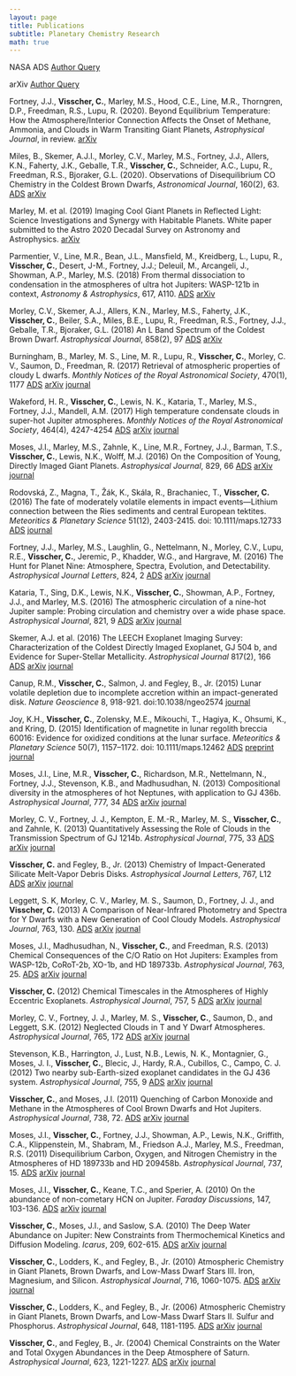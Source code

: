 ```yaml
---
layout: page
title: Publications
subtitle: Planetary Chemistry Research
math: true
---
```


NASA ADS [Author Query](https://ui.adsabs.harvard.edu/search/q=author%3A%22Visscher%2C%20Channon%22&sort=date%20desc%2C%20bibcode%20desc)

arXiv [Author Query](https://arxiv.org/search/?searchtype=author&query=Visscher%2C+C)

Fortney, J.J., **Visscher, C.**, Marley, M.S., Hood, C.E., Line, M.R., Thorngren, D.P., Freedman, R.S., Lupu, R. (2020). Beyond Equilibrium Temperature: How the Atmosphere/Interior Connection Affects the Onset of Methane, Ammonia, and Clouds in Warm Transiting Giant Planets, *Astrophysical Journal*, in review.
[arXiv](https://arxiv.org/abs/2010.00146)

Miles, B., Skemer, A.J.I., Morley, C.V., Marley, M.S., Fortney, J.J., Allers, K.N., Faherty, J.K., Geballe, T.R., **Visscher, C.**, Schneider, A.C., Lupu, R., Freedman, R.S., Bjoraker, G.L. (2020). Observations of Disequilibrium CO Chemistry in the Coldest Brown Dwarfs, *Astronomical Journal*, 160(2), 63.
[ADS](https://ui.adsabs.harvard.edu/abs/2020AJ....160...63M/abstract) 
[arXiv](https://arxiv.org/abs/2004.10770)

Marley, M. et al. (2019) Imaging Cool Giant Planets in Reflected Light: Science Investigations and Synergy with Habitable Planets. White paper submitted to the Astro 2020 Decadal Survey on Astronomy and Astrophysics. [arXiv](https://arxiv.org/abs/1903.09322)

Parmentier, V., Line, M.R., Bean, J.L., Mansfield, M., Kreidberg, L.,
Lupu, R., **Visscher, C.**, Desert, J-M., Fortney, J.J.; Deleuil, M.,
Arcangeli, J., Showman, A.P., Marley, M.S. (2018) From thermal
dissociation to condensation in the atmospheres of ultra hot Jupiters:
WASP-121b in context, *Astronomy & Astrophysics*, 617, A110.
[ADS](http://adsabs.harvard.edu/abs/2018arXiv180500096P)
[arXiv](https://arxiv.org/abs/1805.00096)

Morley, C.V., Skemer, A.J., Allers, K.N., Marley, M.S., Faherty, J.K.,
**Visscher, C.**, Beiler, S.A., Miles, B.E., Lupu, R., Freedman, R.S.,
Fortney, J.J., Geballe, T.R., Bjoraker, G.L. (2018) An L Band Spectrum
of the Coldest Brown Dwarf. *Astrophysical Journal*, 858(2), 97
[ADS](http://adsabs.harvard.edu/abs/2018arXiv180407771M)
[arXiv](https://arxiv.org/abs/1804.07771)

Burningham, B., Marley, M. S., Line, M. R., Lupu, R., **Visscher, C.**,
Morley, C. V., Saumon, D., Freedman, R. (2017) Retrieval of atmospheric
properties of cloudy L dwarfs. *Monthly Notices of the Royal
Astronomical Society*, 470(1), 1177
[ADS](http://adsabs.harvard.edu/abs/2017MNRAS.470.1177B)
[arXiv](https://arxiv.org/abs/1701.01257)
[journal](https://academic.oup.com/mnras/article-abstract/470/1/1177/3837820/Retrieval-of-atmospheric-properties-of-cloudy-L?redirectedFrom=fulltext)

Wakeford, H. R., **Visscher, C.**, Lewis, N. K., Kataria, T., Marley,
M.S., Fortney, J.J., Mandell, A.M. (2017) High temperature condensate
clouds in super-hot Jupiter atmospheres. *Monthly Notices of the Royal
Astronomical Society*, 464(4), 4247-4254
[ADS](http://adsabs.harvard.edu/abs/2017MNRAS.464.4247W)
[arXiv](https://arxiv.org/abs/1610.03325)
[journal](http://mnras.oxfordjournals.org/)

Moses, J.I., Marley, M.S., Zahnle, K., Line, M.R., Fortney, J.J.,
Barman, T.S., **Visscher, C.**, Lewis, N.K., Wolff, M.J. (2016) On the
Composition of Young, Directly Imaged Giant Planets. *Astrophysical
Journal*, 829, 66
[ADS](http://adsabs.harvard.edu/abs/2016ApJ...829...66M)
[arXiv](https://arxiv.org/abs/1608.08643)
[journal](http://iopscience.iop.org/article/10.3847/0004-637X/829/2/66)

Rodovská, Z., Magna, T., Žák, K., Skála, R., Brachaniec, T., **Visscher,
C.** (2016) The fate of moderately volatile elements in impact
events—Lithium connection between the Ries sediments and central
European tektites. *Meteoritics & Planetary Science* 51(12), 2403-2415.
doi: 10.1111/maps.12733
[ADS](http://adsabs.harvard.edu/abs/2016M%26PS...51.2403R)
[journal](http://onlinelibrary.wiley.com/doi/10.1111/maps.12733/abstract)

Fortney, J.J., Marley, M.S., Laughlin, G., Nettelmann, N., Morley, C.V.,
Lupu, R.E., **Visscher, C.**, Jeremic, P., Khadder, W.G., and Hargrave,
M. (2016) The Hunt for Planet Nine: Atmosphere, Spectra, Evolution, and
Detectability. *Astrophysical Journal Letters*, 824, 2
[ADS](http://adsabs.harvard.edu/abs/2016ApJ...824L..25F)
[arXiv](http://arxiv.org/abs/1604.07424)
[journal](http://iopscience.iop.org/article/10.3847/2041-8205/824/2/L25)

Kataria, T., Sing, D.K., Lewis, N.K., **Visscher, C.**, Showman, A.P.,
Fortney, J.J., and Marley, M.S. (2016) The atmospheric circulation of a
nine-hot Jupiter sample: Probing circulation and chemistry over a wide
phase space. *Astrophysical Journal*, 821, 9
[ADS](http://adsabs.harvard.edu/abs/2016arXiv160206733K)
[arXiv](http://arxiv.org/abs/1602.06733)
[journal](http://iopscience.iop.org/article/10.3847/0004-637X/821/1/9)

Skemer, A.J. et al. (2016) The LEECH Exoplanet Imaging Survey: Characterization of the
Coldest Directly Imaged Exoplanet, GJ 504 b, and Evidence for
Super-Stellar Metallicity. *Astrophysical Journal* 817(2), 166
[ADS](http://adsabs.harvard.edu/abs/2015arXiv151109183S)
[arXiv](http://arxiv.org/abs/1511.09183)
[journal](http://iopscience.iop.org/article/10.3847/0004-637X/817/2/166)

Canup, R.M., **Visscher, C.**, Salmon, J. and Fegley, B., Jr. (2015)
Lunar volatile depletion due to incomplete accretion within an
impact-generated disk. *Nature Geoscience* 8, 918-921.
doi:10.1038/ngeo2574
[journal](http://www.nature.com/ngeo/journal/v8/n12/full/ngeo2574.html)

Joy, K.H., **Visscher, C.**, Zolensky, M.E., Mikouchi, T., Hagiya, K.,
Ohsumi, K., and Kring, D. (2015) Identification of magnetite in lunar
regolith breccia 60016: Evidence for oxidized conditions at the lunar
surface. *Meteoritics & Planetary Science* 50(7), 1157–1172. doi:
10.1111/maps.12462
[ADS](http://adsabs.harvard.edu/doi/10.1111/maps.12462)
[preprint](https://www.escholar.manchester.ac.uk/uk-ac-man-scw:265517)
[journal](http://onlinelibrary.wiley.com/doi/10.1111/maps.12462/abstract)

Moses, J.I., Line, M.R., **Visscher, C.**, Richardson, M.R., Nettelmann,
N., Fortney, J.J., Stevenson, K.B., and Madhusudhan, N. (2013)
Compositional diversity in the atmospheres of hot Neptunes, with
application to GJ 436b. *Astrophysical Journal*, 777, 34
[ADS](http://adsabs.harvard.edu/abs/2013ApJ...777...34M)
[arXiv](http://arxiv.org/abs/1306.5178)
[journal](http://iopscience.iop.org/0004-637X/777/1/34/)

Morley, C. V., Fortney, J. J., Kempton, E. M.-R., Marley, M. S.,
**Visscher, C.**, and Zahnle, K. (2013) Quantitatively Assessing the
Role of Clouds in the Transmission Spectrum of GJ 1214b. *Astrophysical
Journal*, 775, 33
[ADS](http://adsabs.harvard.edu/abs/2013ApJ...775...33M)
[arXiv](http://arxiv.org/abs/1305.4124)
[journal](http://iopscience.iop.org/0004-637X/775/1/33/)

**Visscher, C.** and Fegley, B., Jr. (2013) Chemistry of
Impact-Generated Silicate Melt-Vapor Debris Disks. *Astrophysical
Journal Letters*, 767, L12
[ADS](http://adsabs.harvard.edu/abs/2013ApJ...767L..12V)
[arXiv](http://arxiv.org/abs/1303.3905)
[journal](http://iopscience.iop.org/2041-8205/767/1/L12/)

Leggett, S. K, Morley, C. V., Marley, M. S., Saumon, D., Fortney, J. J.,
and **Visscher, C.** (2013) A Comparison of Near-Infrared Photometry and
Spectra for Y Dwarfs with a New Generation of Cool Cloudy Models.
*Astrophysical Journal*, 763, 130.
[ADS](http://adsabs.harvard.edu/abs/2013ApJ...763..130L)
[arXiv](http://arxiv.org/abs/1212.1210)
[journal](http://iopscience.iop.org/0004-637X/763/2/130/)

Moses, J.I., Madhusudhan, N., **Visscher, C.**, and Freedman, R.S.
(2013) Chemical Consequences of the C/O Ratio on Hot Jupiters: Examples
from WASP-12b, CoRoT-2b, XO-1b, and HD 189733b. *Astrophysical Journal*,
763, 25.
[ADS](http://adsabs.harvard.edu/abs/2013ApJ...763...25M)
[arXiv](http://arxiv.org/abs/1211.2996)
[journal](http://iopscience.iop.org/0004-637X/763/1/25/)

**Visscher, C.** (2012) Chemical Timescales in the Atmospheres of Highly
Eccentric Exoplanets. *Astrophysical Journal*, 757, 5
[ADS](http://adsabs.harvard.edu/abs/2012ApJ...757....5V)
[arXiv](http://arxiv.org/abs/1207.0722)
[journal](http://iopscience.iop.org/0004-637X/757/1/5/)

Morley, C. V., Fortney, J. J., Marley, M. S., **Visscher, C.**, Saumon,
D., and Leggett, S.K. (2012) Neglected Clouds in T and Y Dwarf
Atmospheres. *Astrophysical Journal*, 765, 172
[ADS](http://adsabs.harvard.edu/abs/2012ApJ...756..172M)
[arXiv](http://arxiv.org/abs/1206.4313)
[journal](http://iopscience.iop.org/0004-637X/756/2/172)

Stevenson, K.B., Harrington, J., Lust, N.B., Lewis, N. K., Montagnier,
G., Moses, J. I., **Visscher, C.**, Blecic, J., Hardy, R.A., Cubillos,
C., Campo, C. J. (2012) Two nearby sub-Earth-sized exoplanet candidates
in the GJ 436 system. *Astrophysical Journal*, 755, 9
[ADS](http://adsabs.harvard.edu/abs/2012ApJ...755....9S)
[arXiv](http://arxiv.org/abs/1207.4245)
[journal](http://iopscience.iop.org/0004-637X/755/1/9/)

**Visscher, C.**, and Moses, J.I. (2011) Quenching of Carbon Monoxide
and Methane in the Atmospheres of Cool Brown Dwarfs and Hot Jupiters.
*Astrophysical Journal*, 738, 72.
[ADS](http://adsabs.harvard.edu/abs/2011ApJ...738...72V)
[arXiv](http://arxiv.org/abs/1106.3525)
[journal](http://iopscience.iop.org/0004-637X/738/1/72/)

Moses, J.I., **Visscher, C.**, Fortney, J.J., Showman, A.P., Lewis,
N.K., Griffith, C.A., Klippenstein, M., Shabram, M., Friedson A.J.,
Marley, M.S., Freedman, R.S. (2011) Disequilibrium Carbon, Oxygen, and
Nitrogen Chemistry in the Atmospheres of HD 189733b and HD 209458b.
*Astrophysical Journal*, 737, 15.
[ADS](http://adsabs.harvard.edu/abs/2011ApJ...737...15M)
[arXiv](http://arxiv.org/abs/1102.0063)
[journal](http://iopscience.iop.org/0004-637X/737/1/15/)

Moses, J.I., **Visscher, C.**, Keane, T.C., and Sperier, A. (2010) On
the abundance of non-cometary HCN on Jupiter. *Faraday Discussions*,
147, 103-136.
[ADS](http://adsabs.harvard.edu/abs/2010FaDi..147..103M)
[arXiv](http://arxiv.org/abs/1006.3508)
[journal](http://pubs.rsc.org/en/Content/ArticleLanding/2010/FD/c003954c)

**Visscher, C.**, Moses, J.I., and Saslow, S.A. (2010) The Deep Water
Abundance on Jupiter: New Constraints from Thermochemical Kinetics and
Diffusion Modeling. *Icarus*, 209, 602-615.
[ADS](http://adsabs.harvard.edu/abs/2010Icar..209..602V)
[arXiv](http://arxiv.org/abs/1003.6077)
[journal](http://dx.doi.org/10.1016/j.icarus.2010.03.029)

**Visscher, C.**, Lodders, K., and Fegley, B., Jr. (2010) Atmospheric
Chemistry in Giant Planets, Brown Dwarfs, and Low-Mass Dwarf Stars III.
Iron, Magnesium, and Silicon. *Astrophysical Journal*, 716, 1060-1075.
[ADS](http://adsabs.harvard.edu/abs/2010ApJ...716.1060V)
[arXiv](http://arxiv.org/abs/1001.3639)
[journal](http://iopscience.iop.org/0004-637X/716/2/1060/)

**Visscher, C.**, Lodders, K., and Fegley, B., Jr. (2006) Atmospheric
Chemistry in Giant Planets, Brown Dwarfs, and Low-Mass Dwarf Stars II.
Sulfur and Phosphorus. *Astrophysical Journal*, 648, 1181-1195.
[ADS](http://adsabs.harvard.edu/abs/2006ApJ...648.1181V)
[arXiv](http://arxiv.org/abs/astro-ph/0511136)
[journal](http://iopscience.iop.org/0004-637X/648/2/1181/)

**Visscher, C.**, and Fegley, B., Jr. (2004) Chemical Constraints on the
Water and Total Oxygen Abundances in the Deep Atmosphere of Saturn.
*Astrophysical Journal*, 623, 1221-1227.
[ADS](http://adsabs.harvard.edu/abs/2005ApJ...623.1221V)
[arXiv](http://arxiv.org/abs/astro-ph/0501128)
[journal](http://iopscience.iop.org/0004-637X/623/2/1221/)
